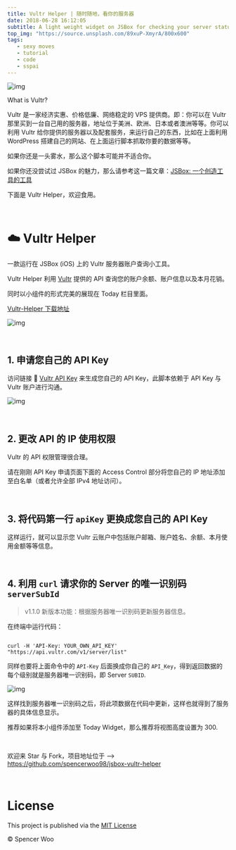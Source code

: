 ```yaml
---
title: Vultr Helper | 随时随地，看你的服务器
date: 2018-06-28 16:12:05
subtitle: A light weight widget on JSBox for checking your server status.
top_img: "https://source.unsplash.com/89xuP-XmyrA/800x600"
tags:
   - sexy moves
   - tutorial
   - code
   - sspai
---
```


![img](https://i.loli.net/2018/06/25/5b30d07d03b86.png)

What is Vultr?

Vultr 是一家经济实惠、价格低廉、网络稳定的 VPS 提供商。即：你可以在 Vultr 那里买到一台自己用的服务器，地址位于美洲、欧洲、日本或者澳洲等等。你可以利用 Vultr 给你提供的服务器以及配套服务，来运行自己的东西，比如在上面利用 WordPress 搭建自己的网站、在上面运行脚本抓取你要的数据等等。

如果你还是一头雾水，那么这个脚本可能并不适合你。

如果你还没尝试过 JSBox 的魅力，那么请参考这一篇文章：[JSBox: 一个创造工具的工具](https://sspai.com/post/42361)

下面是 Vultr Helper，欢迎食用。

<br>

# :cloud: Vultr Helper

一款运行在 JSBox (iOS) 上的 Vultr 服务器账户查询小工具。

Vultr Helper 利用 [Vultr](https://vultr.com) 提供的 API 查询您的账户余额、账户信息以及本月花销。

同时以小组件的形式完美的展现在 Today 栏目里面。

[Vultr-Helper 下载地址](https://xteko.com/redir?name=Vultr-Helper&url=https://raw.githubusercontent.com/spencerwoo98/jsbox-vultr-helper/master/vultr-helper.js)

![img](https://i.loli.net/2018/06/27/5b33475402316.png)

<br>

## 1. 申请您自己的 API Key

访问链接 :link: [Vultr API Key](https://my.vultr.com/settings/#settingsapi) 来生成您自己的 API Key，此脚本依赖于 API Key 与 Vultr 账户进行沟通。

![img](https://i.loli.net/2018/06/23/5b2e35fd242b2.jpg)

<br>

## 2. 更改 API 的 IP 使用权限

Vultr 的 API 权限管理很合理。

请在刚刚 API Key 申请页面下面的 Access Control 部分将您自己的 IP 地址添加至白名单（或者允许全部 IPv4 地址访问）。

<br>

## 3. 将代码第一行 `apiKey` 更换成您自己的 API Key

这样运行，就可以显示您 Vultr 云账户中包括账户邮箱、账户姓名、余额、本月使用金额等等信息。

<br>

## 4. 利用 `curl` 请求你的 Server 的唯一识别码 `serverSubId`

> v1.1.0 新版本功能：根据服务器唯一识别码更新服务器信息。

在终端中运行代码：

```shell

curl -H 'API-Key: YOUR_OWN_API_KEY' "https://api.vultr.com/v1/server/list"

```

同样也要将上面命令中的 `API-Key` 后面换成你自己的 `API_Key`，得到返回数据的每个级别就是服务器唯一识别码，即 Server `SUBID`.

![img](https://i.loli.net/2018/06/27/5b334eacc86d5.jpg)

这样找到服务器唯一识别码之后，将此项数据在代码中更新，这样也就得到了服务器的具体信息显示。

推荐如果将本小组件添加至 Today Widget，那么推荐将视图高度设置为 300.

<br>

欢迎来 Star 与 Fork，项目地址位于 --> https://github.com/spencerwoo98/jsbox-vultr-helper

<br>

# License

This project is published via the [MIT License](https://github.com/spencerwoo98/jsbox-vultr-helper/blob/master/LICENSE)

© Spencer Woo